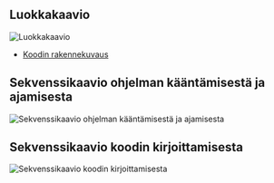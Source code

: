 ## Luokkakaavio
![Luokkakaavio](luokkakaavio.png)

- [Koodin rakennekuvaus](rakennekuvaus.md)

## Sekvenssikaavio ohjelman kääntämisestä ja ajamisesta
![Sekvenssikaavio ohjelman kääntämisestä ja ajamisesta](run_sekvenssikaavio.png)


## Sekvenssikaavio koodin kirjoittamisesta
![Sekvenssikaavio koodin kirjoittamisesta](write_code_sekvenssikaavio.png)
